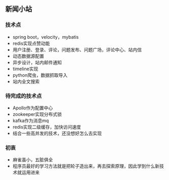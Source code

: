 ## 新闻小站
### 技术点
- spring boot，velocity，mybatis
- redis实现点赞动能
- 用户注册、登录、评论，问题发布、问题广场，评论中心、站内信
- 动态数据源配置
- 异步设计，站内邮件通知
- timeline实现
- python爬虫，数据抓取导入
- 站内全文搜索

### 待完成的技术点

- Apollo作为配置中心
- zookeeper实现分布式锁
- kafka作为消息mq
- redis实现二级缓存，加快访问速度
- 结合一些高并发的技术，还没想好怎么去实现

### 初衷
 
- 麻雀虽小，五脏俱全
- 程序员最好的学习方法就是把轮子造出来，再去探索原理，因此学到什么新技术就运用进来

